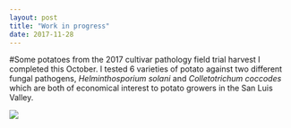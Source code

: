```yaml
---
layout: post
title: "Work in progress"
date: 2017-11-28
---
```


#Some potatoes from the 2017 cultivar pathology field trial harvest I completed this October. I tested 6 varieties of potato against two different fungal pathogens, *Helminthosporium solani* and *Colletotrichum coccodes* which are both of economical interest to potato growers in the San Luis Valley.


![](fjlicht.github.io/_posts/IMG_2211.jpg)
